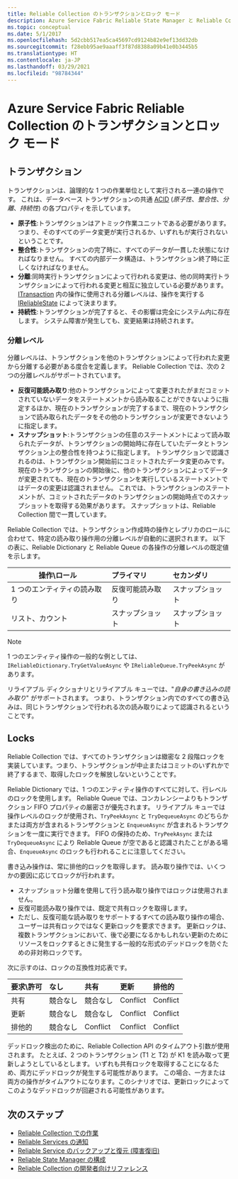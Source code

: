 ```yaml
---
title: Reliable Collection のトランザクションとロック モード
description: Azure Service Fabric Reliable State Manager と Reliable Collection トランザクションとロック。
ms.topic: conceptual
ms.date: 5/1/2017
ms.openlocfilehash: 5d2cbb517ea5ca45697cd9124b82e9ef13dd32db
ms.sourcegitcommit: f28ebb95ae9aaaff3f87d8388a09b41e0b3445b5
ms.translationtype: HT
ms.contentlocale: ja-JP
ms.lasthandoff: 03/29/2021
ms.locfileid: "98784344"
---
```

# <a name="transactions-and-lock-modes-in-azure-service-fabric-reliable-collections"></a>Azure Service Fabric Reliable Collection のトランザクションとロック モード

## <a name="transaction"></a>トランザクション

トランザクションは、論理的な 1 つの作業単位として実行される一連の操作です。 これは、データベース トランザクションの共通 [ACID](https://en.wikipedia.org/wiki/ACID) (*原子性*、*整合性*、*分離*、*持続性*) の各プロパティを示しています。

* **原子性**:トランザクションはアトミック作業ユニットである必要があります。 つまり、そのすべてのデータ変更が実行されるか、いずれもが実行されないということです。
* **整合性**:トランザクションの完了時に、すべてのデータが一貫した状態になければなりません。 すべての内部データ構造は、トランザクション終了時に正しくなければなりません。
* **分離**:同時実行トランザクションによって行われる変更は、他の同時実行トランザクションによって行われる変更と相互に独立している必要があります。 [ITransaction](/dotnet/api/microsoft.servicefabric.data.itransaction) 内の操作に使用される分離レベルは、操作を実行する [IReliableState](/dotnet/api/microsoft.servicefabric.data.ireliablestate) によって決まります。
* **持続性**:トランザクションが完了すると、その影響は完全にシステム内に存在します。 システム障害が発生しても、変更結果は持続されます。

### <a name="isolation-levels"></a>分離レベル

分離レベルは、トランザクションを他のトランザクションによって行われた変更から分離する必要がある度合を定義します。
Reliable Collection では、次の 2 つの分離レベルがサポートされています。

* **反復可能読み取り**:他のトランザクションによって変更されたがまだコミットされていないデータをステートメントから読み取ることができないように指定するほか、現在のトランザクションが完了するまで、現在のトランザクションで読み取られたデータをその他のトランザクションが変更できないように指定します。
* **スナップショット**:トランザクションの任意のステートメントによって読み取られたデータが、トランザクションの開始時に存在していたデータとトランザクション上の整合性を持つように指定します。
  トランザクションで認識されるのは、トランザクション開始前にコミットされたデータ変更のみです。
  現在のトランザクションの開始後に、他のトランザクションによってデータが変更されても、現在のトランザクションを実行しているステートメントではデータの変更は認識されません。
  これでは、トランザクションのステートメントが、コミットされたデータのトランザクションの開始時点でのスナップショットを取得する効果があります。
  スナップショットは、Reliable Collection 間で一貫しています。

Reliable Collection では、トランザクション作成時の操作とレプリカのロールに合わせて、特定の読み取り操作用の分離レベルが自動的に選択されます。
以下の表に、Reliable Dictionary と Reliable Queue の各操作の分離レベルの既定値を示します。

| 操作\ロール | プライマリ | セカンダリ |
| --- |:--- |:--- |
| 1 つのエンティティの読み取り |反復可能読み取り |スナップショット |
| リスト、カウント |スナップショット |スナップショット |

> [!NOTE]
> 1 つのエンティティ操作の一般的な例としては、`IReliableDictionary.TryGetValueAsync` や `IReliableQueue.TryPeekAsync` があります。
> 

リライアブル ディクショナリとリライアブル キューでは、"*自身の書き込みの読み取り*" がサポートされます。
つまり、トランザクション内でのすべての書き込みは、同じトランザクションで行われる次の読み取りによって認識されるということです。

## <a name="locks"></a>Locks

Reliable Collection では、すべてのトランザクションは緻密な 2 段階ロックを実装しています。つまり、トランザクションが中止またはコミットのいずれかで終了するまで、取得したロックを解放しないということです。

Reliable Dictionary では、1 つのエンティティ操作のすべてに対して、行レベルのロックを使用します。
Reliable Queue では、コンカレンシーよりもトランザクション FIFO プロパティの厳密さが優先されます。
リライアブル キューでは操作レベルのロックが使用され、`TryPeekAsync` と `TryDequeueAsync` のどちらかまたは両方が含まれるトランザクションと `EnqueueAsync` が含まれるトランザクションを一度に実行できます。
FIFO の保持のため、`TryPeekAsync` または `TryDequeueAsync` により Reliable Queue が空であると認識されたことがある場合、`EnqueueAsync` のロックも行われることに注意してください。

書き込み操作は、常に排他的ロックを取得します。
読み取り操作では、いくつかの要因に応じてロックが行われます。

- スナップショット分離を使用して行う読み取り操作ではロックは使用されません。
- 反復可能読み取り操作では、既定で共有ロックを取得します。
- ただし、反復可能な読み取りをサポートするすべての読み取り操作の場合、ユーザーは共有ロックではなく更新ロックを要求できます。
更新ロックは、複数トランザクションにおいて、後で必要になるかもしれない更新のためにリソースをロックするときに発生する一般的な形式のデッドロックを防ぐための非対称ロックです。

次に示すのは、ロックの互換性対応表です。

| 要求\許可 | なし | 共有 | 更新 | 排他的 |
| --- |:--- |:--- |:--- |:--- |
| 共有 |競合なし |競合なし |Conflict |Conflict |
| 更新 |競合なし |競合なし |Conflict |Conflict |
| 排他的 |競合なし |Conflict |Conflict |Conflict |

デッドロック検出のために、Reliable Collection API のタイムアウト引数が使用されます。
たとえば、2 つのトランザクション (T1 と T2) が K1 を読み取って更新しようとしているとします。
いずれも共有ロックを取得することになるため、両方にデッドロックが発生する可能性があります。
この場合、一方または両方の操作がタイムアウトになります。このシナリオでは、更新ロックによってこのようなデッドロックが回避される可能性があります。

## <a name="next-steps"></a>次のステップ

* [Reliable Collection での作業](service-fabric-work-with-reliable-collections.md)
* [Reliable Services の通知](service-fabric-reliable-services-notifications.md)
* [Reliable Service のバックアップと復元 (障害復旧)](service-fabric-reliable-services-backup-restore.md)
* [Reliable State Manager の構成](service-fabric-reliable-services-configuration.md)
* [Reliable Collection の開発者向けリファレンス](/dotnet/api/microsoft.servicefabric.data.collections#microsoft_servicefabric_data_collections)
